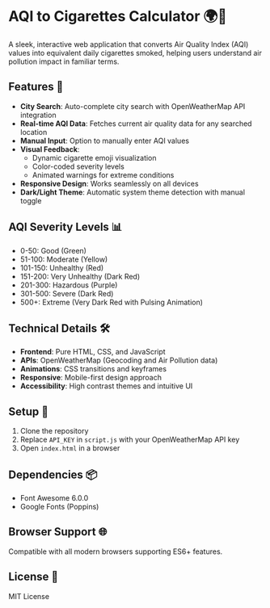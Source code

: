 # AQI to Cigarettes Calculator 🌍🚬

A sleek, interactive web application that converts Air Quality Index (AQI) values into equivalent daily cigarettes smoked, helping users understand air pollution impact in familiar terms.

## Features 🌟

- **City Search**: Auto-complete city search with OpenWeatherMap API integration
- **Real-time AQI Data**: Fetches current air quality data for any searched location
- **Manual Input**: Option to manually enter AQI values
- **Visual Feedback**: 
    - Dynamic cigarette emoji visualization
    - Color-coded severity levels
    - Animated warnings for extreme conditions
- **Responsive Design**: Works seamlessly on all devices
- **Dark/Light Theme**: Automatic system theme detection with manual toggle

## AQI Severity Levels 📊

- 0-50: Good (Green)
- 51-100: Moderate (Yellow)
- 101-150: Unhealthy (Red)
- 151-200: Very Unhealthy (Dark Red)
- 201-300: Hazardous (Purple)
- 301-500: Severe (Dark Red)
- 500+: Extreme (Very Dark Red with Pulsing Animation)

## Technical Details 🛠️

- **Frontend**: Pure HTML, CSS, and JavaScript
- **APIs**: OpenWeatherMap (Geocoding and Air Pollution data)
- **Animations**: CSS transitions and keyframes
- **Responsive**: Mobile-first design approach
- **Accessibility**: High contrast themes and intuitive UI

## Setup 🚀

1. Clone the repository
2. Replace `API_KEY` in `script.js` with your OpenWeatherMap API key
3. Open `index.html` in a browser

## Dependencies 📦

- Font Awesome 6.0.0
- Google Fonts (Poppins)

## Browser Support 🌐

Compatible with all modern browsers supporting ES6+ features.

## License 📄

MIT License
